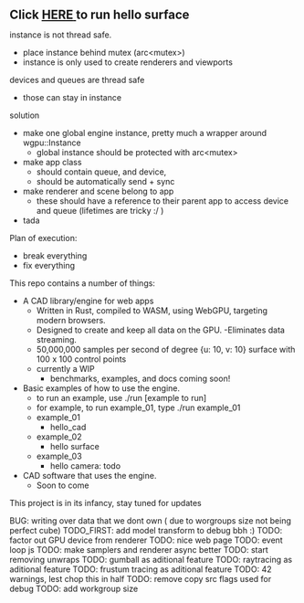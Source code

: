 <h2 style="margin:0px; padding:0px;"> Click <a href="https://nicholasdrian.github.io/web_cad/examples/02_hello_surface/dist/index.html"> <u>HERE</u> </a> to run hello surface</h2>

instance is not thread safe. 
  - place instance behind mutex (arc<mutex<Instance>>)
  - instance is only used to create renderers and viewports

devices and queues are thread safe
  - those can stay in instance

solution
  - make one global engine instance, pretty much a wrapper around wgpu::Instance
    - global instance should be protected with arc<mutex<Instance>>
  - make app class
    - should contain queue, and device, 
    - should be automatically send + sync
  - make renderer and scene belong to app
    - these should have a reference to their parent app to access device and queue (lifetimes are tricky :/ )
  - tada  

Plan of execution: 
  - break everything
  - fix everything




This repo contains a number of things:

- A CAD library/engine for web apps
  - Written in Rust, compiled to WASM, using WebGPU, targeting modern browsers.
  - Designed to create and keep all data on the GPU.
    -Eliminates data streaming.
  - 50,000,000 samples per second of degree {u: 10, v: 10} surface with 100 x 100 control points
  - currently a WIP
    - benchmarks, examples, and docs coming soon!
- Basic examples of how to use the engine.
  - to run an example, use ./run [example to run]
  - for example, to run example_01, type ./run example_01
  - example_01
    - hello_cad
  - example_02
    - hello surface
  - example_03
    - hello camera: todo
- CAD software that uses the engine.
  - Soon to come

This project is in its infancy, stay tuned for updates

BUG: writing over data that we dont own ( due to worgroups size not being perfect cube)
TODO_FIRST: add model transform to debug bbh :)
TODO: factor out GPU device from renderer
TODO: nice web page
TODO: event loop js
TODO: make samplers and renderer async better
TODO: start removing unwraps
TODO: gumball as aditional feature
TODO: raytracing as aditional feature
TODO: frustum tracing as aditional feature
TODO: 42 warnings, lest chop this in half
TODO: remove copy src flags used for debug
TODO: add workgroup size

